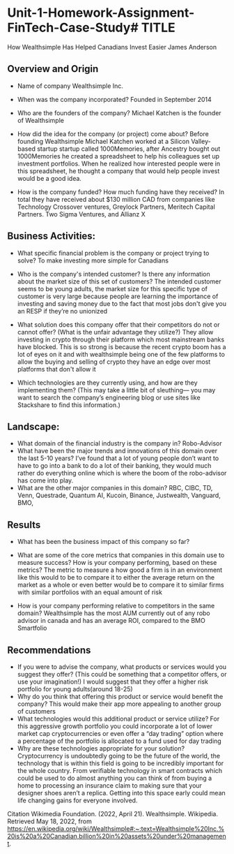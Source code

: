 # Unit-1-Homework-Assignment-FinTech-Case-Study# TITLE

How Wealthsimple Has Helped Canadians Invest Easier
James Anderson

## Overview and Origin
* Name of company
Wealthsimple Inc.

* When was the company incorporated?
Founded in September 2014

* Who are the founders of the company?
Michael Katchen is the founder of Wealthsimple

* How did the idea for the company (or project) come about?
Before founding Wealthsimple Michael Katchen worked at a Silicon Valley- based startup startup called 1000Memories, after Ancestry bought out 1000Memories he	created a spreadsheet to help his colleagues set up investment portfolios. When he realized how interested people were in this spreadsheet, he thought a company that would help people invest would be a good idea.

* How is the company funded? How much funding have they received?
In total they have received about $130 million CAD from companies like Technology Crossover ventures, Greylock Partners, Meritech Capital Partners. Two Sigma Ventures, and Allianz X

## Business Activities:

* What specific financial problem is the company or project trying to solve?
To make investing more simple for Canadians 

* Who is the company's intended customer?  Is there any information about the market size of this set of customers?
The intended customer seems to be young adults, the market size for this specific type of customer is very large because people are learning the importance of investing and saving money due to the fact that most jobs don't give you an RESP if they’re no unionized

* What solution does this company offer that their competitors do not or cannot offer? (What is the unfair advantage they utilize?)
They allow investing in crypto through their platform which most mainstream banks have blocked. This is so strong is because the recent crypto boom has a lot of eyes on it and with wealthsimple being one of the few platforms to allow the buying and selling of crypto they have an edge over most platforms that don't allow it 

* Which technologies are they currently using, and how are they implementing them? (This may take a little bit of sleuthing–– you may want to search the company’s engineering blog or use sites like Stackshare to find this information.)

## Landscape:

* What domain of the financial industry is the company in?
Robo-Advisor
* What have been the major trends and innovations of this domain over the last 5-10 years?
I’ve found that a lot of young people don’t want to have to go into a bank to do a lot of their banking, they would much rather do everything online which is where the boom of the robo-advisor has come into play.
* What are the other major companies in this domain?
RBC, CIBC, TD, Venn, Questrade, Quantum AI, Kucoin, Binance, Justwealth, Vanguard, BMO,
## Results

* What has been the business impact of this company so far?

* What are some of the core metrics that companies in this domain use to measure success? How is your company performing, based on these metrics?
The metric to measure a how good a firm is in an environment like this would to be to compare it to either the average return on the market as a whole or even better would be to compare it to similar firms with similar portfolios with an equal amount of risk
* How is your company performing relative to competitors in the same domain?
Wealthsimple has the most AUM currently out of any robo advisor in canada and has an average ROI, compared to the BMO Smartfolio


## Recommendations

* If you were to advise the company, what products or services would you suggest they offer? (This could be something that a competitor offers, or use your imagination!)
I would suggest that they offer a higher risk portfolio for young adults(around 18-25)
* Why do you think that offering this product or service would benefit the company?
This would make their app more appealing to another group of customers 
* What technologies would this additional product or service utilize?
For this aggressive growth portfolio you could incorporate a lot of lower market cap cryptocurrencies or even offer a “day trading” option where a percentage of the portfolio is allocated to a fund used for day trading 
* Why are these technologies appropriate for your solution?
Cryptocurrency is undoubtedly going to be the future of the world, the technology that is within this field is going to be incredibly important for the whole country. From verifiable technology in smart contracts which could be used to do almost anything you can think of from buying a home to processing an insurance claim to making sure that your designer shoes aren’t a replica. Getting into this space early could mean life changing gains for everyone involved.

Citation 
Wikimedia Foundation. (2022, April 21). Wealthsimple. Wikipedia. Retrieved May 18, 2022, from https://en.wikipedia.org/wiki/Wealthsimple#:~:text=Wealthsimple%20Inc.%20is%20a%20Canadian,billion%20in%20assets%20under%20management. 

